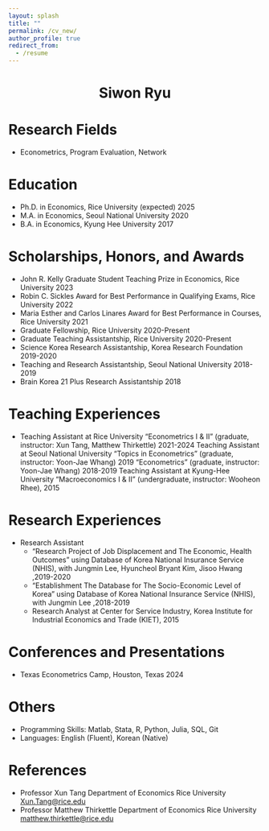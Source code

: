 ```yaml
---
layout: splash
title: ""
permalink: /cv_new/
author_profile: true
redirect_from:
  - /resume
---
```


# <center> Siwon Ryu </center>

Research Fields
=====
* Econometrics, Program Evaluation, Network

Education
======
* Ph.D. in Economics, Rice University (expected) 2025
* M.A. in Economics, Seoul National University 2020
* B.A. in Economics, Kyung Hee University 2017



Scholarships, Honors, and Awards
======
- John R. Kelly Graduate Student Teaching Prize in Economics, Rice University 2023
- Robin C. Sickles Award for Best Performance in Qualifying Exams, Rice University 2022
- Maria Esther and Carlos Linares Award for Best Performance in Courses, Rice University 2021
- Graduate Fellowship, Rice University 2020-Present
- Graduate Teaching Assistantship, Rice University 2020-Present
- Science Korea Research Assistantship, Korea Research Foundation 2019-2020
- Teaching and Research Assistantship, Seoul National University 2018-2019
- Brain Korea 21 Plus Research Assistantship 2018
  


  
Teaching Experiences
======
* Teaching Assistant at Rice University
“Econometrics I & II” (graduate, instructor: Xun Tang, Matthew Thirkettle) 2021-2024
Teaching Assistant at Seoul National University
“Topics in Econometrics” (graduate, instructor: Yoon-Jae Whang) 2019
“Econometrics” (graduate, instructor: Yoon-Jae Whang) 2018-2019
Teaching Assistant at Kyung-Hee University
“Macroeconomics I & II” (undergraduate, instructor: Wooheon Rhee), 2015


Research Experiences
===
* Research Assistant
  * “Research Project of Job Displacement and The Economic, Health Outcomes” using Database of Korea National Insurance Service (NHIS), with Jungmin Lee, Hyuncheol Bryant Kim, Jisoo Hwang ,2019-2020
  * “Establishment The Database for The Socio-Economic Level of Korea” using Database of Korea National Insurance Service (NHIS), with Jungmin Lee ,2018-2019 
  * Research Analyst at Center for Service Industry, Korea Institute for Industrial Economics and Trade (KIET), 2015


Conferences and Presentations
===
* Texas Econometrics Camp, Houston, Texas 2024

Others
===
* Programming Skills: Matlab, Stata, R, Python, Julia, SQL, Git
* Languages: English (Fluent), Korean (Native)

References
===
* Professor Xun Tang
Department of Economics
Rice University
Xun.Tang@rice.edu
* Professor Matthew Thirkettle
Department of Economics
Rice University
matthew.thirkettle@rice.edu
